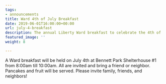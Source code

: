 ```yaml
---
tags:
- announcements
title: Ward 4th of July Breakfast
date: 2019-06-01T16:00:00+00:00
url: july-4-breakfast
description: The annual Liberty Ward breakfast to celebrate the 4th of July!
featured_image: ''
weight: 8

---
```

A Ward breakfast will be held on July 4th at Bennett Park Shelterhouse #1 from 8:00am till 10:00am. All are invited and bring a friend or neighbor. Pancakes and fruit will be served. Please invite family, friends, and neighbors!